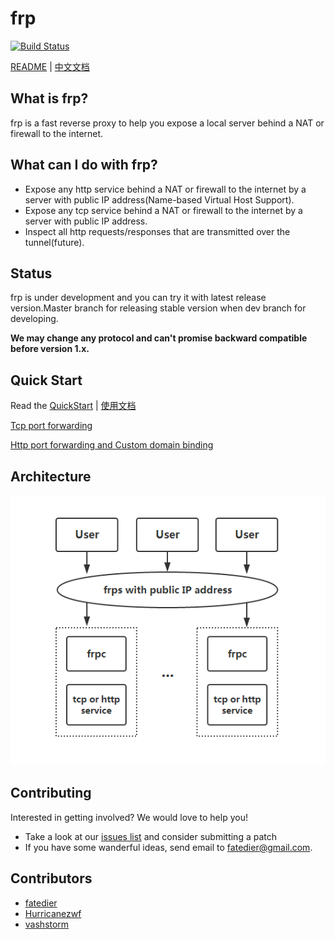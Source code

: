 # frp

[![Build Status](https://travis-ci.org/fatedier/frp.svg)](https://travis-ci.org/fatedier/frp)

[README](README.md) | [中文文档](README_zh.md)

## What is frp?

frp is a fast reverse proxy to help you expose a local server behind a NAT or firewall to the internet.

## What can I do with frp?

* Expose any http service behind a NAT or firewall to the internet by a server with public IP address(Name-based Virtual Host Support).
* Expose any tcp service behind a NAT or firewall to the internet by a server with public IP address.
* Inspect all http requests/responses that are transmitted over the tunnel(future).

## Status

frp is under development and you can try it with latest release version.Master branch for releasing stable version when dev branch for developing.

**We may change any protocol and can't promise backward compatible before version 1.x.**

## Quick Start

Read the [QuickStart](doc/quick_start_en.md) | [使用文档](doc/quick_start_zh.md)

[Tcp port forwarding](doc/quick_start_en.md#Tcp-port-forwarding)

[Http port forwarding and Custom domain binding](doc/quick_start_en.md#Http-port-forwarding-and-Custom-domains-binding)

## Architecture

![architecture](doc/pic/architecture.png)

## Contributing

Interested in getting involved? We would love to help you!

* Take a look at our [issues list](https://github.com/fatedier/frp/issues) and consider submitting a patch
* If you have some wanderful ideas, send email to fatedier@gmail.com.

## Contributors

* [fatedier](https://github.com/fatedier)
* [Hurricanezwf](https://github.com/Hurricanezwf)
* [vashstorm](https://github.com/vashstorm)
